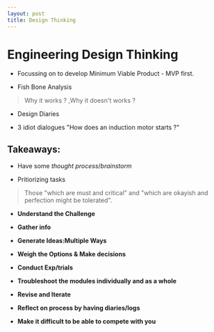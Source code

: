 ```yaml
---
layout: post
title: Design Thinking
---
```


# Engineering Design Thinking

- Focussing on to develop Minimum Viable Product - MVP first.

- Fish Bone Analysis 

> Why it works ? ,Why it doesn't works ?

- Design Diaries

- 3 idiot dialogues "How does an induction motor starts ?"

## Takeaways:

- Have some *thought process*/*brainstorm*

- Pritiorizing tasks

> Those "which are must and critical" and "which are okayish and perfection might be tolerated".

- **Understand the Challenge**

- **Gather info**

- **Generate Ideas:Multiple Ways**

- **Weigh the Options & Make decisions**

- **Conduct Exp/trials**

- **Troubleshoot the modules individually and as a whole**

- **Revise and Iterate**

- **Reflect on process by having diaries/logs**

- **Make it difficult to be able to compete with you**
 
